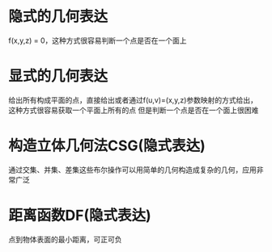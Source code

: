 # 隐式的几何表达
f(x,y,z) = 0，这种方式很容易判断一个点是否在一个面上

# 显式的几何表达
给出所有构成平面的点，直接给出或者通过f(u,v)=(x,y,z)参数映射的方式给出，这种方式很容易获取一个平面上所有的点
但是判断一个点是否在一个面上很困难
# 构造立体几何法CSG(隐式表达)
通过交集、并集、差集这些布尔操作可以用简单的几何构造成复杂的几何，应用非常广泛
# 距离函数DF(隐式表达)
点到物体表面的最小距离，可正可负

